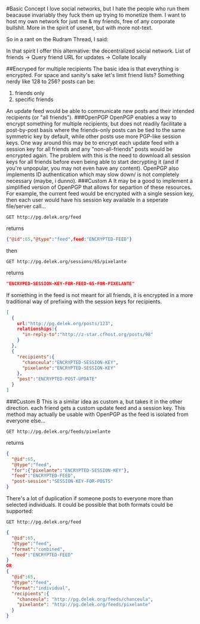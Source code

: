 #Basic Concept
I love social networks, but I hate the people who run them beacause invariably they fuck them up trying to monetize them. I want to host my own network for just me & my friends, free of any corporate bullshit. More in the spirit of usenet, but with more not-text.

So in a rant on the Rudram Thread, I said: 


In that spirit I offer this alternative: the decentralized social network.
List of friends -> Query friend URL for updates -> Collate locally

##Encryped for multiple recipients
The basic idea is that everything is encrypted. For space and sanity's sake let's limit friend lists? Something nerdy like 128 to 256?
posts can be:

1. friends only
2. specific friends

An update feed would be able to communicate new posts and their intended recipients (or "all friends"). 
###OpenPGP
OpenPGP enables a way to encrypt something for multiple recipients, but does not readily facilitate a post-by-post basis where the friends-only posts can be tied to the same symmetric key by default, while other posts use more PGP-like session keys. One way around this may be to encrypt each update feed with a session key for all friends and any "non-all-friends" posts would be encrypted again. The problem with this is the need to download all session keys for all friends before even being able to start decrypting it (and if you're unpopular, you may not even have any content). OpenPGP also implements ID authentication which may slow down/ is not completely necessary (maybe, i dunno).
###Custom A
It may be a good to implement a simplified version of OpenPGP that allows for separtion of these resources. For example, the current feed would be encrypted with a single session key, then each user would have his session key available in a seperate file/server call...
```HTTP
GET http://pg.delek.org/feed
```
returns
```JSON
{"@id":65,"@type":"feed",feed:"ENCRYPTED-FEED"}
```
then 
```HTTP
GET http://pg.delek.org/sessions/65/pixelante
```
returns
```JSON
"ENCRYPED-SESSION-KEY-FOR-FEED-65-FOR-PIXELANTE"
```

If something in the feed is not meant for all friends, it is encrypted in a more traditional way of prefixing with the session keys for recipients.
```JSON
[
  {
    url:"http://pg.delek.org/posts/123",
    relationships:{
      "in-reply-to":"http://z-star.cfhost.org/posts/98"
    }
  },
  {
    "recipients":{
      "chanceula":"ENCRYPTED-SESSION-KEY",
      "pixelante":"ENCRYPTED-SESSION-KEY"
    },
    "post":"ENCRYPTED-POST-UPDATE"
  }
]
```
###Custom B
This is a similar idea as custom a, but takes it in the other direction. each friend gets a custom update feed and a session key. This method may actually be usable with OpenPGP as the feed is isolated from everyone else...
```HTTP
GET http://pg.delek.org/feeds/pixelante
```
returns
```JSON
{
  "@id":65,
  "@type":"feed",
  "for":{"pixelante":"ENCRYPTED-SESSION-KEY"},
  "feed":"ENCRYPTED-FEED",
  "post-session":"SESSION-KEY-FOR-POSTS"
}
```
There's a lot of duplication if someone posts to everyone more than selected individuals. It could be possible that both formats could be supported:
```HTTP
GET http://pg.delek.org/feed
```
```JSON
{
  "@id":65,
  "@type":"feed",
  "format":"combined",
  "feed":"ENCRYPTED-FEED"
}
OR
{
  "@id":65,
  "@type":"feed",
  "format":"individual",
  "recipients":{
    "chanceula": "http://pg.delek.org/feeds/chanceula",
    "pixelante": "http://pg.delek.org/feeds/pixelante"
  }
}
```
